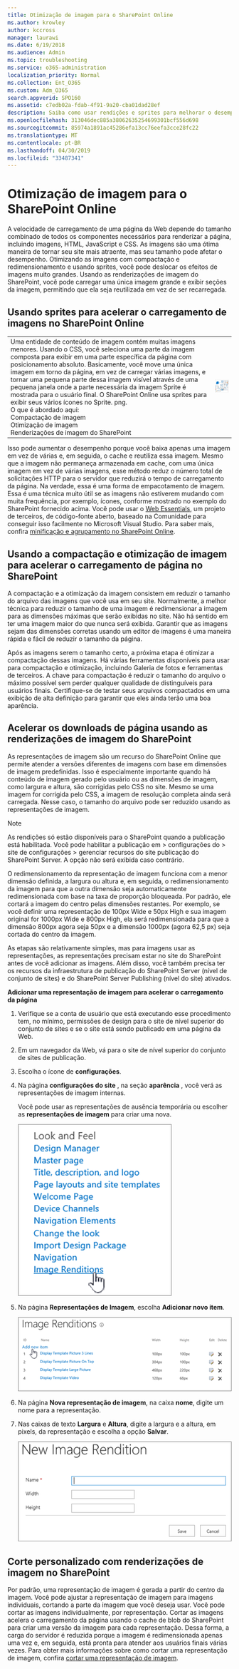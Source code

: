 ```yaml
---
title: Otimização de imagem para o SharePoint Online
ms.author: krowley
author: kccross
manager: laurawi
ms.date: 6/19/2018
ms.audience: Admin
ms.topic: troubleshooting
ms.service: o365-administration
localization_priority: Normal
ms.collection: Ent_O365
ms.custom: Adm_O365
search.appverid: SPO160
ms.assetid: c7edb02a-fdab-4f91-9a20-cba01dad28ef
description: Saiba como usar rendições e sprites para melhorar o desempenho de imagens nos seus sites do SharePoint Online.
ms.openlocfilehash: 313046dec885a38062635254699301bcf556d698
ms.sourcegitcommit: 85974a1891ac45286efa13cc76eefa3cce28fc22
ms.translationtype: MT
ms.contentlocale: pt-BR
ms.lasthandoff: 04/30/2019
ms.locfileid: "33487341"
---
```

# <a name="image-optimization-for-sharepoint-online"></a>Otimização de imagem para o SharePoint Online

A velocidade de carregamento de uma página da Web depende do tamanho combinado de todos os componentes necessários para renderizar a página, incluindo imagens, HTML, JavaScript e CSS. As imagens são uma ótima maneira de tornar seu site mais atraente, mas seu tamanho pode afetar o desempenho. Otimizando as imagens com compactação e redimensionamento e usando sprites, você pode deslocar os efeitos de imagens muito grandes. Usando as renderizações de imagem do SharePoint, você pode carregar uma única imagem grande e exibir seções da imagem, permitindo que ela seja reutilizada em vez de ser recarregada.
  
## <a name="using-sprites-to-speed-up-image-loading-in-sharepoint-online"></a>Usando sprites para acelerar o carregamento de imagens no SharePoint Online

|||
|:-----|:-----|
| Uma entidade de conteúdo de imagem contém muitas imagens menores. Usando o CSS, você seleciona uma parte da imagem composta para exibir em uma parte específica da página com posicionamento absoluto. Basicamente, você move uma única imagem em torno da página, em vez de carregar várias imagens, e tornar uma pequena parte dessa imagem visível através de uma pequena janela onde a parte necessária da imagem Sprite é mostrada para o usuário final. O SharePoint Online usa sprites para exibir seus vários ícones no Sprite. png.  <br/>  O que é abordado aqui:  <br/>  Compactação de imagem  <br/>  Otimização de imagem  <br/>  Renderizações de imagem do SharePoint  <br/> |![Captura de tela do excommon](media/cc5cdee1-8e54-4537-9a8a-8854f4ee849f.png)|
   
Isso pode aumentar o desempenho porque você baixa apenas uma imagem em vez de várias e, em seguida, o cache e reutiliza essa imagem. Mesmo que a imagem não permaneça armazenada em cache, com uma única imagem em vez de várias imagens, esse método reduz o número total de solicitações HTTP para o servidor que reduzirá o tempo de carregamento da página. Na verdade, essa é uma forma de empacotamento de imagem. Essa é uma técnica muito útil se as imagens não estiverem mudando com muita frequência, por exemplo, ícones, conforme mostrado no exemplo do SharePoint fornecido acima. Você pode usar o [Web Essentials](http://vswebessentials.com/), um projeto de terceiros, de código-fonte aberto, baseado na Comunidade para conseguir isso facilmente no Microsoft Visual Studio. Para saber mais, confira [minificação e agrupamento no SharePoint Online](https://go.microsoft.com/fwlink/?LinkId=708698).
  
## <a name="using-image-compression-and-optimization-to-speed-up-page-loading-in-sharepoint"></a>Usando a compactação e otimização de imagem para acelerar o carregamento de página no SharePoint

A compactação e a otimização da imagem consistem em reduzir o tamanho do arquivo das imagens que você usa em seu site. Normalmente, a melhor técnica para reduzir o tamanho de uma imagem é redimensionar a imagem para as dimensões máximas que serão exibidas no site. Não há sentido em ter uma imagem maior do que nunca será exibida. Garantir que as imagens sejam das dimensões corretas usando um editor de imagens é uma maneira rápida e fácil de reduzir o tamanho da página.
  
Após as imagens serem o tamanho certo, a próxima etapa é otimizar a compactação dessas imagens. Há várias ferramentas disponíveis para usar para compactação e otimização, incluindo Galeria de fotos e ferramentas de terceiros. A chave para compactação é reduzir o tamanho do arquivo o máximo possível sem perder qualquer qualidade de distinguíveis para usuários finais. Certifique-se de testar seus arquivos compactados em uma exibição de alta definição para garantir que eles ainda terão uma boa aparência.
  
## <a name="speed-up-page-downloads-by-using-sharepoint-image-renditions"></a>Acelerar os downloads de página usando as renderizações de imagem do SharePoint

As representações de imagem são um recurso do SharePoint Online que permite atender a versões diferentes de imagens com base em dimensões de imagem predefinidas. Isso é especialmente importante quando há conteúdo de imagem gerado pelo usuário ou as dimensões de imagem, como largura e altura, são corrigidas pelo CSS no site. Mesmo se uma imagem for corrigida pelo CSS, a imagem de resolução completa ainda será carregada. Nesse caso, o tamanho do arquivo pode ser reduzido usando as representações de imagem.
  
> [!NOTE]
> As rendições só estão disponíveis para o SharePoint quando a publicação está habilitada. Você pode habilitar a publicação em \> configurações do \> site de configurações \> gerenciar recursos do site publicação do SharePoint Server. A opção não será exibida caso contrário. 
  
O redimensionamento da representação de imagem funciona com a menor dimensão definida, a largura ou altura e, em seguida, o redimensionamento da imagem para que a outra dimensão seja automaticamente redimensionada com base na taxa de proporção bloqueada. Por padrão, ele cortará a imagem do centro pelas dimensões restantes. Por exemplo, se você definir uma representação de 100px Wide e 50px High e sua imagem original for 1000px Wide e 800px High, ela será redimensionada para que a dimensão 800px agora seja 50px e a dimensão 1000px (agora 62,5 px) seja cortada do centro da imagem.
  
As etapas são relativamente simples, mas para imagens usar as representações, as representações precisam estar no site do SharePoint antes de você adicionar as imagens. Além disso, você também precisa ter os recursos da infraestrutura de publicação do SharePoint Server (nível de conjunto de sites) e do SharePoint Server Publishing (nível do site) ativados.
  
 **Adicionar uma representação de imagem para acelerar o carregamento da página**
  
1. Verifique se a conta de usuário que está executando esse procedimento tem, no mínimo, permissões de design para o site de nível superior do conjunto de sites e se o site está sendo publicado em uma página da Web.
    
2. Em um navegador da Web, vá para o site de nível superior do conjunto de sites de publicação.
    
3. Escolha o ícone de **configurações**. 
    
4. Na página **configurações do site** , na seção **aparência** , você verá as representações de imagem internas. 
    
    Você pode usar as representações de ausência temporária ou escolher as **representações de imagem** para criar uma nova. 
    
    ![Captura de tela da representação de imagem](media/eaae0d53-657d-47ef-b687-65c5167eae4d.PNG)
  
5. Na página **Representações de Imagem**, escolha **Adicionar novo item**.
    
    ![Captura de tela de Adicionar Novo Item](media/8cede22e-52bf-4d9d-99cb-162f2f6ce92b.PNG)
  
6. Na página **Nova representação de imagem**, na caixa **nome**, digite um nome para a representação. 
    
7. Nas caixas de texto **Largura** e **Altura**, digite a largura e a altura, em pixels, da representação e escolha a opção **Salvar**.
    
    ![Captura de tela do Nome da Representação de Imagem](media/5a6119ed-c163-40df-a4db-ec629d15607d.PNG)
  
## <a name="custom-cropping-with-image-renditions-in-sharepoint"></a>Corte personalizado com renderizações de imagem no SharePoint

Por padrão, uma representação de imagem é gerada a partir do centro da imagem. Você pode ajustar a representação de imagem para imagens individuais, cortando a parte da imagem que você deseja usar. Você pode cortar as imagens individualmente, por representação. Cortar as imagens acelera o carregamento da página usando o cache de blob do SharePoint para criar uma versão da imagem para cada representação. Dessa forma, a carga do servidor é reduzida porque a imagem é redimensionada apenas uma vez e, em seguida, está pronta para atender aos usuários finais várias vezes. Para obter mais informações sobre como cortar uma representação de imagem, confira [cortar uma representação de imagem](https://go.microsoft.com/fwlink/p/?LinkId=525626).
  


